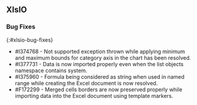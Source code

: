 ## XlsIO

### Bug Fixes
{:#xlsio-bug-fixes}

* \#I374768 - Not supported exception thrown while applying minimum and maximum bounds for category axis in the chart has been resolved.
* \#I377731 - Data is now imported properly even when the list objects namespace contains system.
* \#I375960 - Formula being considered as string when used in named range while creating the Excel document is now resolved.
* \#F172299 - Merged cells borders are now preserved properly while importing data into the Excel document using template markers.
